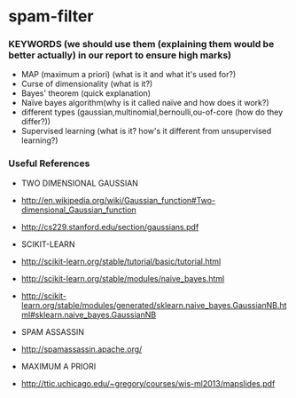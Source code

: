 spam-filter
===========

### KEYWORDS (we should use them (explaining them would be better actually) in our report to ensure high marks)
 - MAP (maximum a priori) (what is it and what it's used for?)
 - Curse of dimensionality (what is it?)
 - Bayes' theorem (quick explanation)
 - Naïve bayes algorithm(why is it called naïve and how does it work?)
  - different types (gaussian,multinomial,bernoulli,ou-of-core (how do they differ?))
 - Supervised learning (what is it? how's it different from unsupervised learning?)


### Useful References

 - TWO DIMENSIONAL GAUSSIAN
  - http://en.wikipedia.org/wiki/Gaussian_function#Two-dimensional_Gaussian_function
  - http://cs229.stanford.edu/section/gaussians.pdf
 
 - SCIKIT-LEARN
  - http://scikit-learn.org/stable/tutorial/basic/tutorial.html
  - http://scikit-learn.org/stable/modules/naive_bayes.html
  - http://scikit-learn.org/stable/modules/generated/sklearn.naive_bayes.GaussianNB.html#sklearn.naive_bayes.GaussianNB

 - SPAM ASSASSIN
  - http://spamassassin.apache.org/

 - MAXIMUM A PRIORI
  - http://ttic.uchicago.edu/~gregory/courses/wis-ml2013/mapslides.pdf
